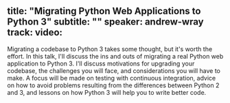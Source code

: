 title: "Migrating Python Web Applications to Python 3"
subtitle: ""
speaker: andrew-wray
track: 
video:
---
Migrating a codebase to Python 3 takes some thought, but it's worth the effort. In this talk, I'll discuss the ins and outs of migrating a real Python web application to Python 3. I'll discuss motivations for upgrading your codebase, the challenges you will face, and considerations you will have to make. A focus will be made on testing with continuous integration, advice on how to avoid problems resulting from the differences between Python 2 and 3, and lessons on how Python 3 will help you to write better code.